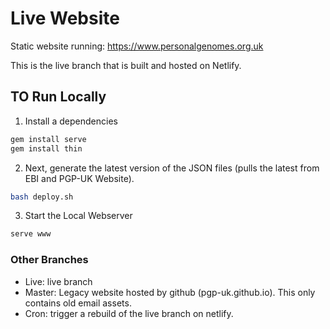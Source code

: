 # Live Website

Static website running: https://www.personalgenomes.org.uk

This is the live branch that is built and hosted on Netlify.

## TO Run Locally 

1. Install a dependencies 

```bash
gem install serve
gem install thin
```

2. Next, generate the latest version of the JSON files (pulls the latest from EBI and PGP-UK Website).

```bash 
bash deploy.sh
```

3. Start the Local Webserver 

```bash
serve www 
```

### Other Branches

* Live: live branch
* Master: Legacy website hosted by github (pgp-uk.github.io). This only contains old email assets.
* Cron: trigger a rebuild of the live branch on netlify.
